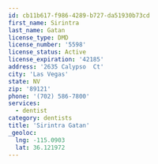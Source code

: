 ```yaml
---
id: cb11b617-f986-4289-b727-da51930b73cd
first_name: Sirintra
last_name: Gatan
license_type: DMD
license_number: '5598'
license_status: Active
license_expiration: '42185'
address: '2635 Calypso  Ct'
city: 'Las Vegas'
state: NV
zip: '89121'
phone: '(702) 586-7800'
services:
  - dentist
category: dentists
title: 'Sirintra Gatan'
_geoloc:
  lng: -115.0903
  lat: 36.121972
---
```

